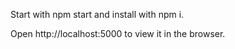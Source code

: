 Start with npm start and install with npm i.

Open http://localhost:5000 to view it in the browser.
